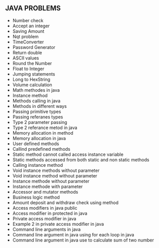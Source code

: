## JAVA PROBLEMS           
                    
* Number check
* Accept an integer
* Saving Amount 
* Nqt problem 
* TimeConverter
* Password Generator
* Return double 
* ASCII values 
* Round the Number 
* Float to Integer 
* Jumping statements
* Long to HexString
* Volume calculation
* Math methodes in java
* Instance method
* Methods calling in java
* Methods in different ways
* Passing primitive types
* Passing referanes types
* Type 2 parameter passing
* Type 2 referance metod in java
* Memory allocation in method
* Memory allocation in java
* User defined methods
* Callind predefined methods
* Static method cannot called access instance variable
* Static methods accessed from both static and non static methods
* Calling instance method
* Void instance methods without parameter
* Void instance method without parameter
* Instance methode without parameter
* Instance methode with parameter
* Accessor and mutator methods
* Business logic method
* Amount deposit and withdraw check using method
* Access modifiers in java public
* Access modifier in protected in java
* Private access modifier in java
* Example 2 in private access modifier in java
* Command line arguments in java
* Command line argument in java using for each loop in java
* Command line argument in java use to calculate sum of two number


  
  


 
 

  
  


  



